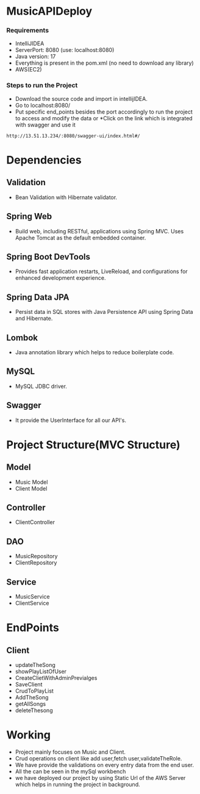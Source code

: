 # MusicAPIDeploy
### Requirements
* IntelliJIDEA
* ServerPort: 8080 (use: localhost:8080)
* Java version: 17
* Everything is present in the pom.xml (no need to download any library)
* AWS(EC2) 
### Steps to run the Project
* Download the source code and import in intellijIDEA.
* Go to localhost:8080/
* Put specific end_points besides the port accordingly to run the project to access and modify the data
or
*Click on the link which is integrated with swagger and use it
```
http://13.51.13.234/:8080/swagger-ui/index.html#/
```
# Dependencies
## Validation
* Bean Validation with Hibernate validator.
## Spring Web
* Build web, including RESTful, applications using Spring MVC. Uses Apache Tomcat as the default embedded container.
## Spring Boot DevTools
* Provides fast application restarts, LiveReload, and configurations for enhanced development experience.
## Spring Data JPA
* Persist data in SQL stores with Java Persistence API using Spring Data and Hibernate.
## Lombok
* Java annotation library which helps to reduce boilerplate code.
## MySQL
* MySQL JDBC driver.
## Swagger
* It provide the UserInterface for all our API's. 
# Project Structure(MVC Structure)
## Model
* Music Model
* Client Model

## Controller
* ClientController
## DAO
* MusicRepository
* ClientRepository

## Service
* MusicService
* ClientService

# EndPoints

## Client
  * updateTheSong
  * showPlayListOfUser
  * CreateClietWithAdminPrevialges
  * SaveClient
  * CrudToPlayList
  * AddTheSong
  * getAllSongs
  * deleteThesong
# Working
* Project mainly focuses on Music and Client.
* Crud operations on client like add user,fetch user,validateTheRole.
* We have provide the validations on every entry data from the end user. 
* All the can be seen in the mySql workbench
* we have deployed our project by using Static Url of the AWS Server which helps in running the project in background.
